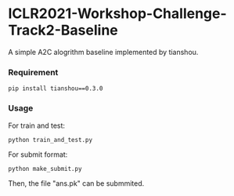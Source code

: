 # ICLR2021-Workshop-Challenge-Track2-Baseline

A simple A2C alogrithm baseline implemented by tianshou.

### Requirement

    pip install tianshou==0.3.0

### Usage

For train and test:
```shell
python train_and_test.py
```

For submit format:
```shell
python make_submit.py
```

Then, the file "ans.pk" can be submmited.
